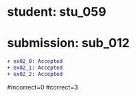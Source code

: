 # student: stu_059
# submission: sub_012

```diff
+ ex02_0: Accepted
+ ex02_1: Accepted
+ ex02_2: Accepted
```
#incorrect=0
#correct=3

